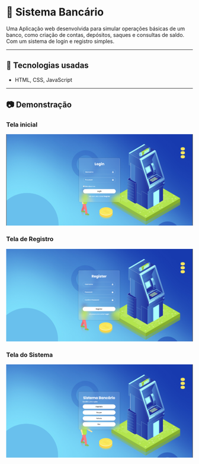 # 📌 Sistema Bancário

Uma Aplicação web desenvolvida para simular operações básicas de um banco, como criação de contas, depósitos, saques e consultas de saldo. Com um sistema de login e registro simples.

---

## 🚀 Tecnologias usadas  
- HTML, CSS, JavaScript  

---

## 📷 Demonstração  

### Tela inicial  
![Tela Incial](src/imagem/tela_inicial.png) 

### Tela de Registro
![Tela do Registro](src/imagem/tela_de_registro.png)

### Tela do Sistema
![Tela do Sistema](src/imagem/tela_do_sistema.png)
